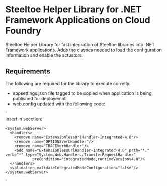 # Steeltoe Helper Library for .NET Framework Applications on Cloud Foundry

Steeltoe Helper Library for fast integration of Steeltoe libraries into .NET Framework applications. Adds the classes needed to load the configuration information and enable the actuators. 

## Requirements
The following are required for the library to execute corretly.

- appsettings.json file tagged to be copied when application is being published for deployemnt
- web.config updated with the following code:

`  
    Insert in secction:

    <system.webServer>      
      <handlers>    
        <remove name="ExtensionlessUrlHandler-Integrated-4.0"/>      
        <remove name="OPTIONSVerbHandler"/>      
        <remove name="TRACEVerbHandler"/>      
        <add name="ExtensionlessUrlHandler-Integrated-4.0" path="*." verb="*" type="System.Web.Handlers.TransferRequestHandler"
                preCondition="integratedMode,runtimeVersionv4.0"/>      
      </handlers>    
      <validation validateIntegratedModeConfiguration="false"/>    
    </system.webServer>
`
  
